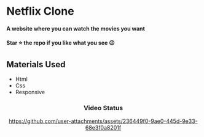 <div><h1>Netflix Clone</h1></div>
<h4>A website where you can watch the movies you want</h4>
 <h4>Star ⭐ the repo if you like what you see 😉 </h4>
 <div>
 <h2>Materials Used</h2>
 <ul>
   <li>Html</li>
   <li>Css</li>
   <li>Responsive</li>
 </ul>  
 </di>
 

<div align='center'><h3>Video Status</h3></div>
<div align='center'>

https://github.com/user-attachments/assets/236449f0-9ae0-445d-9e33-68e3f0a8201f

</div>



  







